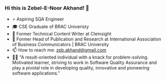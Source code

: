 ### Hi this is Zebel-E-Noor Akhand! 👋

<!--
**zebelakhand/zebelakhand** is a ✨ _special_ ✨ repository because its `README.md` (this file) appears on your GitHub profile. -->


- ⭐ Aspiring SQA Engineer
- 🎓 CSE Graduate of BRAC Univeristy
- 💬 Former Technical Content Writer at Cleinsight
- 💬 Former Head of Publication and Research at International Association of Business Communicators | BRAC University
- 📫 How to reach me: zeb.akhand@gmail.com
- 👩‍🔬 "A result-oriented individual with a knack for problem-solving. Motivated learner, striving to work in Software Quality Assurance and play a pivotal role in developing quality, innovative and pioneering software applications."

